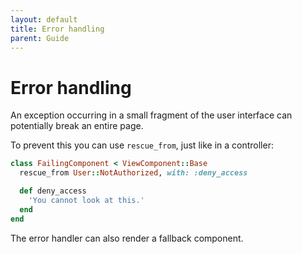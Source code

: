 ```yaml
---
layout: default
title: Error handling
parent: Guide
---
```


# Error handling

An exception occurring in a small fragment of the user interface can potentially break an entire page.

To prevent this you can use `rescue_from`, just like in a controller:

```ruby
class FailingComponent < ViewComponent::Base
  rescue_from User::NotAuthorized, with: :deny_access

  def deny_access
    'You cannot look at this.'
  end
end
```

The error handler can also render a fallback component.
